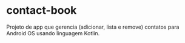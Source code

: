 # contact-book
Projeto de app que gerencia (adicionar, lista e remove) contatos para Android OS usando linguagem Kotlin.
